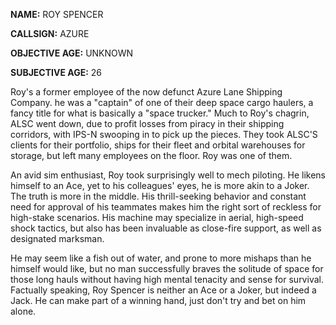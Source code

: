 <b>NAME:</b> ROY SPENCER

<b>CALLSIGN:</b> AZURE

<b>OBJECTIVE AGE:</b> UNKNOWN

<b>SUBJECTIVE AGE:</b> 26

Roy's a former employee of the now defunct Azure Lane Shipping Company. he was a "captain" of one of their deep space cargo haulers, a fancy title for what is basically a "space trucker." Much to Roy's chagrin, ALSC went down, due to profit losses from piracy in their shipping corridors, with IPS-N swooping in to pick up the pieces. They took ALSC'S clients for their portfolio, ships for their fleet and orbital warehouses for storage, but left many employees on the floor. Roy was one of them. 

An avid sim enthusiast, Roy took surprisingly well to mech piloting. He likens himself to an Ace, yet to his colleagues' eyes, he is more akin to a Joker. The truth is more in the middle. His thrill-seeking behavior and constant need for approval of his teammates makes him the right sort of reckless for high-stake scenarios. His machine may specialize in aerial, high-speed shock tactics, but also has been invaluable as close-fire support, as well as designated marksman. 

He may seem like a fish out of water, and prone to more mishaps than he himself would like, but no man successfully braves the solitude of space for those long hauls without having high mental tenacity and sense for survival. Factually speaking, Roy Spencer is neither an Ace or a Joker, but indeed a Jack. He can make part of a winning hand, just don't try and bet on him alone.